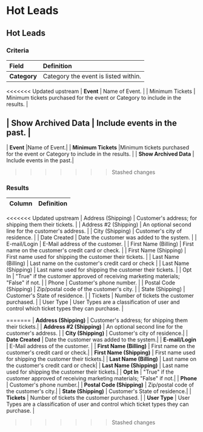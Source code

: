 # Hot Leads

## Hot Leads

### Criteria

| **Field** | **Definition** |
| :--- | :--- |
| **Category** | Category the event is listed within. |

&lt;&lt;&lt;&lt;&lt;&lt;&lt; Updated upstream \| **Event** \| Name of Event. \| \| Minimum Tickets \| Minimum tickets purchased for the event or Category to include in the results. \|

## \| Show Archived Data \| Include events in the past. \|

\| **Event** \|Name of Event.\| \| **Minimum Tickets** \|Minimum tickets purchased for the event or Category to include in the results. \| \| **Show Archived Data** \| Include events in the past.\|

> > > > > > > Stashed changes

### Results

| **Column** | **Definition** |
| :--- | :--- |


&lt;&lt;&lt;&lt;&lt;&lt;&lt; Updated upstream \| Address \(Shipping\) \| Customer's address; for shipping them their tickets. \| \| Address \#2 \(Shipping\) \| An optional second line for the customer's address. \| \| City \(Shipping\) \| Customer's city of residence. \| \| Date Created \| Date the customer was added to the system. \| \| E-mail/Login \| E-Mail address of the customer. \| \| First Name \(Billing\) \| First name on the customer's credit card or check. \| \| First Name \(Shipping\) \| First name used for shipping the customer their tickets. \| \| Last Name \(Billing\) \| Last name on the customer's credit card or check \| \| Last Name \(Shipping\) \| Last name used for shipping the customer their tickets. \| \| Opt In \| "True" if the customer approved of receiving marketing materials; "False" if not. \| \| Phone \| Customer's phone number. \| \| Postal Code \(Shipping\) \| Zip/postal code of the customer's city. \| \| State \(Shipping\) \| Customer's State of residence. \| \| Tickets \| Number of tickets the customer purchased. \| \| User Type \| User Types are a classification of user and control which ticket types they can purchase. \|

======= \| **Address \(Shipping\)** \| Customer's address; for shipping them their tickets.\| \| **Address \#2 \(Shipping\)** \| An optional second line for the customer's address. \| \| **City \(Shipping\)** \| Customer's city of residence.\| \| **Date Created** \| Date the customer was added to the system.\| \| **E-mail/Login** \| E-Mail address of the customer. \| \| **First Name \(Billing\)** \| First name on the customer's credit card or check.\| \| **First Name \(Shipping\)** \| First name used for shipping the customer their tickets.\| \| **Last Name \(Billing\)** \| Last name on the customer's credit card or check\| \| **Last Name \(Shipping\)** \| Last name used for shipping the customer their tickets.\| \| **Opt In** \| "True" if the customer approved of receiving marketing materials; "False" if not.\| \| **Phone** \| Customer's phone number.\| \| **Postal Code \(Shipping\)** \| Zip/postal code of the customer's city.\| \| **State \(Shipping\)** \| Customer's State of residence.\| \| **Tickets** \| Number of tickets the customer purchased. \| \| **User Type** \| User Types are a classification of user and control which ticket types they can purchase. \|

> > > > > > > Stashed changes

